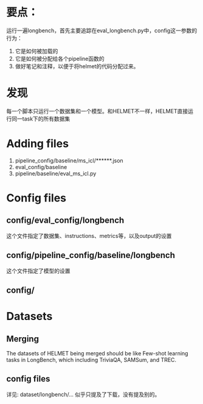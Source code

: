 # 要点：
运行一遍longbench，首先主要追踪在eval_longbench.py中，config这一参数的行为：
1. 它是如何被加载的
2. 它是如何被分配给各个pipeline函数的
3. 做好笔记和注释，以便于将helmet的代码分配过来。

# 发现
每一个脚本只运行一个数据集和一个模型。和HELMET不一样，HELMET直接运行同一task下的所有数据集


# Adding files
1. pipeline_config/baseline/ms_icl/******.json
2. eval_config/baseline
3. pipeline/baseline/eval_ms_icl.py


# Config files
## config/eval_config/longbench
这个文件指定了数据集、instructions、metrics等，以及output的设置
## config/pipeline_config/baseline/longbench
这个文件指定了模型的设置

## config/

# Datasets
## Merging
The datasets of HELMET being merged should be like Few-shot learning tasks in LongBench, which including TriviaQA, SAMSum, and TREC.

## config files
详见: dataset/longbench/...
似乎只提及了下载，没有提及别的。
